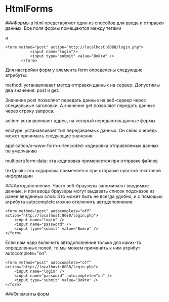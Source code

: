 # HtmlForms

###Формы в html представляют один из способов для ввода и отправки данных. Все поля формы помещаются между тегами <form> и </form>
 ```
 <form method="post" action="http://localhost:8080/login.php">
            <input name="login"/>
            <input type="submit" value="Войти" />
        </form>
```

Для настройки форм у элемента form определены следующие атрибуты:

method: устанавливает метод отправки данных на сервер. Допустимы два значения: post и get.

Значение post позволяет передать данные на веб-сервер через специальные заголовки. А значение get позволяет передать данные через строку запроса.

action: устанавливает адрес, на который передаются данные формы

enctype: устанавливает тип передаваемых данных. Он свою очередь может принимать следующие значения:

application/x-www-form-urlencoded: кодировка отправляемых данных по умолчанию

multipart/form-data: эта кодировка применяется при отправке файлов

text/plain: эта кодировка применяется при отправке простой текстовой информации


###Автодополнение. 
Часто веб-браузеры запоминают вводимые данные, и при вводе браузеры могут выдавать список подсказок из ранее введенных слов:
Это может быть не всегда удобно, и с помощью атрибута autocomplete можно отключить автодополнение:
```
<form method="post" autocomplete="off" action="http://localhost:8080/login.php">
    <input name="login" />
    <input name="password" />
    <input type="submit" value="Войти" />
</form>
```

Если нам надо включить автодополнение только для каких-то определенных полей, то мы можем применить к ним атрибут autocomplete="on":
```
<form method="post" autocomplete="off" action="http://localhost:8080/login.php">
    <input name="login" />
    <input name="password" autocomplete="on" />
    <input type="submit" value="Войти" />
</form>
```

###Элементы форм
